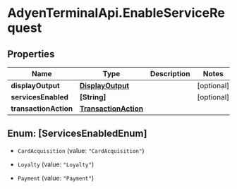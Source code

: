# AdyenTerminalApi.EnableServiceRequest

## Properties

Name | Type | Description | Notes
------------ | ------------- | ------------- | -------------
**displayOutput** | [**DisplayOutput**](DisplayOutput.md) |  | [optional] 
**servicesEnabled** | **[String]** |  | [optional] 
**transactionAction** | [**TransactionAction**](TransactionAction.md) |  | 



## Enum: [ServicesEnabledEnum]


* `CardAcquisition` (value: `"CardAcquisition"`)

* `Loyalty` (value: `"Loyalty"`)

* `Payment` (value: `"Payment"`)





